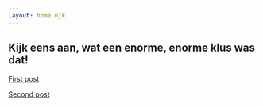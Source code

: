 ```yaml
---
layout: home.njk
---
```


<h2>Kijk eens aan, wat een enorme, enorme klus was dat!</h2>

<a href="posts/first-post/">First post</a>

<a href="posts/first-post/">Second post</a>
